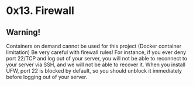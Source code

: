 # 0x13. Firewall

## Warning!
Containers on demand cannot be used for this project (Docker container limitation)
Be very careful with firewall rules! For instance, 
if you ever deny port 22/TCP and log out of your server, 
you will not be able to reconnect to your server via SSH, and we will not be able to recover it. 
When you install UFW, port 22 is blocked by default, so you should unblock it immediately before logging out of your server.
